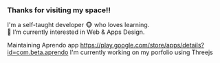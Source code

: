 <h3>Thanks for visiting my space!!</h3>


<text>I'm a self-taught developer :monkey_face: who loves learning.</text><br/>
<text>👀 I’m currently interested in Web & Apps Design.<text/>

  <Text>Maintaining Aprendo app https://play.google.com/store/apps/details?id=com.beta.aprendo</Text>
<Text>I'm currently working on my porfolio using Threejs</Text>
<!---
MrMonoDev/MrMonoDev is a ✨ special ✨ repository because its `README.md` (this file) appears on your GitHub profile.
You can click the Preview link to take a look at your changes.
--->

 
